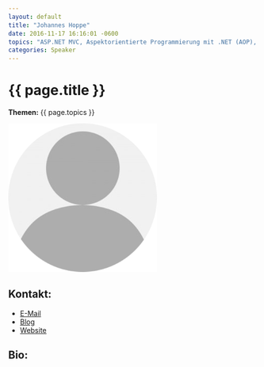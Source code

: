 ```yaml
---
layout: default
title: "Johannes Hoppe"
date: 2016-11-17 16:16:01 -0600
topics: "ASP.NET MVC, Aspektorientierte Programmierung mit .NET (AOP), NoSQL mit .NET, JavaScript Best Practices, Single Page Applications"
categories: Speaker
---
```


# {{ page.title }}

**Themen:** {{ page.topics }}

![Profilbild](/assets/img/speakers/dummy.png)

## Kontakt:
- [E-Mail](mailto:johannes.hoppe@haushoppe-its.de)
- [Blog](http://blog.johanneshoppe.de/)
- [Website](http://www.haushoppe-its.de/)

## Bio:
